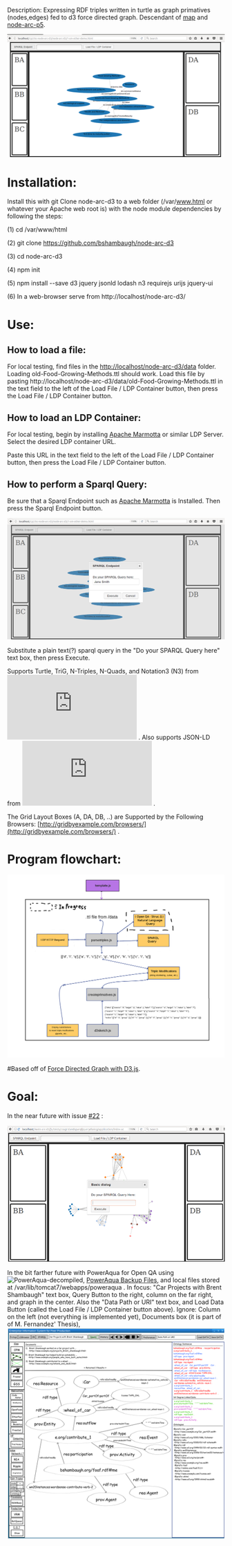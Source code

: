 Description: Expressing RDF triples written in turtle as graph primatives (nodes,edges) fed to d3 force directed graph. Descendant of [map](https://github.com/bshambaugh/map/) and [node-arc-p5](https://github.com/bshambaugh/node-arc-p5).

<!-- ![forceCollidefitnodelabels.png](/js/tests/forceCollidefitnodelabels.png) -->
<!-- ![gridwgraph.png](/js/tests/gridwgraph.png) -->

![gridwgraphandjqueryuibutton.png](js/tests/gridwgraphandjqueryuibutton.png)

# Installation:

Install this with git Clone node-arc-d3 to a web folder (/var/www.html or whatever your Apache web root is) with the node module dependencies by following the steps:

(1) cd /var/www/html

(2) git clone https://github.com/bshambaugh/node-arc-d3

(3) cd node-arc-d3

(4) npm init

(5) npm install --save d3 jquery jsonld lodash n3 requirejs urijs jquery-ui

(6) In a web-browser serve from http://localhost/node-arc-d3/

<!--Replace the variable url with the path to your file in ![d3sketch.js](/js/d3sketch.js).

var url = 'http://localhost/node-arc-d3/data/test.nq'; -->

# Use: 

## How to load a file:
For local testing, find files in the [http://localhost/node-arc-d3/data](http://localhost/node-arc-d3/data) folder. Loading old-Food-Growing-Methods.ttl should work. Load this file by pasting http://localhost/node-arc-d3/data/old-Food-Growing-Methods.ttl in the text field to the left of the Load File / LDP Container button, then press the Load File / LDP Container button.

## How to load an LDP Container:

For local testing, begin by installing [Apache Marmotta](http://marmotta.apache.org/) or similar LDP Server. 
Select the desired LDP container URL.

Paste this URL in the text field to the left of the Load File / LDP Container button, then press the Load File / LDP Container button.

## How to perform a Sparql Query:

Be sure that a Sparql Endpoint such as [Apache Marmotta](http://marmotta.apache.org/) is Installed. Then press the Sparql Endpoint button.
 
![gridwgraphandjqueryuidialog.png](js/tests/gridwgraphandjqueryuidialog.png)

Substitute a plain text(?)  sparql query in the "Do your SPARQL Query here" text box, then press Execute.

Supports Turtle, TriG, N-Triples, N-Quads, and Notation3 (N3) from ![N3](https://github.com/RubenVerborgh/N3.js) .
Also supports JSON-LD from ![jsonld.js](https://github.com/digitalbazaar/jsonld.js) .

The Grid Layout Boxes (A, DA, DB, ..) are Supported by the Following Browsers: [http://gridbyexample.com/browsers/](http://gridbyexample.com/browsers/) .

# Program flowchart:

![d3-rdf-progam-flowpng-2](/js/tests/d3-rdf-progam-flowpng-2.png)

#Based off of [Force Directed Graph with D3.js](https://bl.ocks.org/mbostock/4062045).

# Goal:

In the near future with issue [#22](https://github.com/bshambaugh/node-arc-d3/issues/22) :

![goal.png](/js/tests/goal/goal.png)

In the bit farther future with PowerAqua for Open QA using ![PowerAqua-decompiled](https://github.com/bshambaugh/PowerAqua-decompiled), [PowerAqua Backup Files](https://sourceforge.net/projects/poweraqua/files/), and local files stored at /var/lib/tomcat7/webapps/poweraqua . In focus: "Car Projects with Brent Shambaugh" text box, Query Button to the right, column on the far right, and graph in the center. Also the "Data Path or URI" text box, and Load Data Button (called the Load File / LDP Container button above). Ignore: Column on the left (not everything is implemented yet), Documents box (it is part of of M. Fernandez' Thesis), 
![EISPP_3_M_Fernandez_NLQ_2.png](/js/tests/goal/EISPP_3_M_Fernandez_NLQ_2.png)
